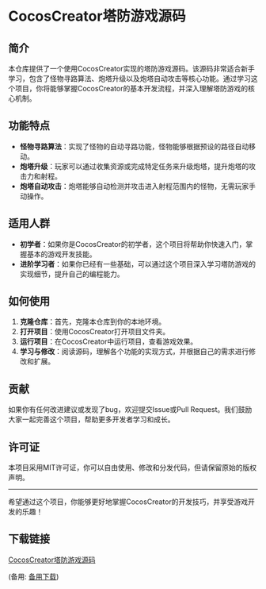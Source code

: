 # CocosCreator塔防游戏源码

## 简介

本仓库提供了一个使用CocosCreator实现的塔防游戏源码。该源码非常适合新手学习，包含了怪物寻路算法、炮塔升级以及炮塔自动攻击等核心功能。通过学习这个项目，你将能够掌握CocosCreator的基本开发流程，并深入理解塔防游戏的核心机制。

## 功能特点

- **怪物寻路算法**：实现了怪物的自动寻路功能，怪物能够根据预设的路径自动移动。
- **炮塔升级**：玩家可以通过收集资源或完成特定任务来升级炮塔，提升炮塔的攻击力和射程。
- **炮塔自动攻击**：炮塔能够自动检测并攻击进入射程范围内的怪物，无需玩家手动操作。

## 适用人群

- **初学者**：如果你是CocosCreator的初学者，这个项目将帮助你快速入门，掌握基本的游戏开发技能。
- **进阶学习者**：如果你已经有一些基础，可以通过这个项目深入学习塔防游戏的实现细节，提升自己的编程能力。

## 如何使用

1. **克隆仓库**：首先，克隆本仓库到你的本地环境。
2. **打开项目**：使用CocosCreator打开项目文件夹。
3. **运行项目**：在CocosCreator中运行项目，查看游戏效果。
4. **学习与修改**：阅读源码，理解各个功能的实现方式，并根据自己的需求进行修改和扩展。

## 贡献

如果你有任何改进建议或发现了bug，欢迎提交Issue或Pull Request。我们鼓励大家一起完善这个项目，帮助更多开发者学习和成长。

## 许可证

本项目采用MIT许可证，你可以自由使用、修改和分发代码，但请保留原始的版权声明。

---

希望通过这个项目，你能够更好地掌握CocosCreator的开发技巧，并享受游戏开发的乐趣！

## 下载链接
[CocosCreator塔防游戏源码](https://pan.quark.cn/s/ea0585ddf357) 

(备用: [备用下载](https://pan.baidu.com/s/1L8kBO6DPlSXKEDk2fq70_Q?pwd=1234))
